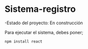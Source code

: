 <h1>Sistema-registro</h1>

-Estado del proyecto: En construcción  

Para ejecutar el sistema, debes poner;

```npm install react```
